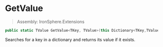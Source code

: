 ﻿

# GetValue

> Assembly: IronSphere.Extensions

```csharp
public static TValue GetValue<TKey, TValue>(this Dictionary<TKey,TValue> this, TKey key, TValue fallback = default);
```

Searches for a key in a dictionary and returns its value if it exists.

 